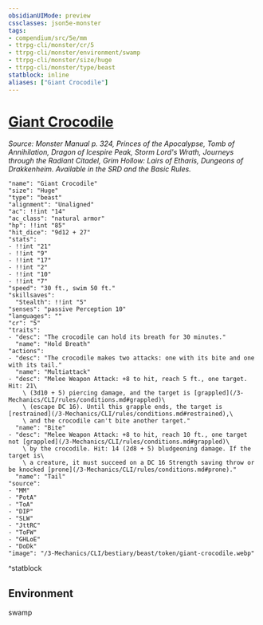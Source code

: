 ```yaml
---
obsidianUIMode: preview
cssclasses: json5e-monster
tags:
- compendium/src/5e/mm
- ttrpg-cli/monster/cr/5
- ttrpg-cli/monster/environment/swamp
- ttrpg-cli/monster/size/huge
- ttrpg-cli/monster/type/beast
statblock: inline
aliases: ["Giant Crocodile"]
---
```

# [Giant Crocodile](3-Mechanics\CLI\bestiary\beast/giant-crocodile.md)
*Source: Monster Manual p. 324, Princes of the Apocalypse, Tomb of Annihilation, Dragon of Icespire Peak, Storm Lord's Wrath, Journeys through the Radiant Citadel, Grim Hollow: Lairs of Etharis, Dungeons of Drakkenheim. Available in the SRD and the Basic Rules.*  

```statblock
"name": "Giant Crocodile"
"size": "Huge"
"type": "beast"
"alignment": "Unaligned"
"ac": !!int "14"
"ac_class": "natural armor"
"hp": !!int "85"
"hit_dice": "9d12 + 27"
"stats":
- !!int "21"
- !!int "9"
- !!int "17"
- !!int "2"
- !!int "10"
- !!int "7"
"speed": "30 ft., swim 50 ft."
"skillsaves":
  "Stealth": !!int "5"
"senses": "passive Perception 10"
"languages": ""
"cr": "5"
"traits":
- "desc": "The crocodile can hold its breath for 30 minutes."
  "name": "Hold Breath"
"actions":
- "desc": "The crocodile makes two attacks: one with its bite and one with its tail."
  "name": "Multiattack"
- "desc": "Melee Weapon Attack: +8 to hit, reach 5 ft., one target. Hit: 21\
    \ (3d10 + 5) piercing damage, and the target is [grappled](/3-Mechanics/CLI/rules/conditions.md#grappled)\
    \ (escape DC 16). Until this grapple ends, the target is [restrained](/3-Mechanics/CLI/rules/conditions.md#restrained),\
    \ and the crocodile can't bite another target."
  "name": "Bite"
- "desc": "Melee Weapon Attack: +8 to hit, reach 10 ft., one target not [grappled](/3-Mechanics/CLI/rules/conditions.md#grappled)\
    \ by the crocodile. Hit: 14 (2d8 + 5) bludgeoning damage. If the target is\
    \ a creature, it must succeed on a DC 16 Strength saving throw or be knocked [prone](/3-Mechanics/CLI/rules/conditions.md#prone)."
  "name": "Tail"
"source":
- "MM"
- "PotA"
- "ToA"
- "DIP"
- "SLW"
- "JttRC"
- "ToFW"
- "GHLoE"
- "DoDk"
"image": "/3-Mechanics/CLI/bestiary/beast/token/giant-crocodile.webp"
```
^statblock

## Environment

swamp